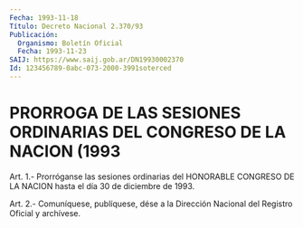 ```yaml
---
Fecha: 1993-11-18
Título: Decreto Nacional 2.370/93
Publicación:
  Organismo: Boletín Oficial
  Fecha: 1993-11-23
SAIJ: https://www.saij.gob.ar/DN19930002370
Id: 123456789-0abc-073-2000-3991soterced
---
```

# PRORROGA DE LAS SESIONES ORDINARIAS DEL CONGRESO DE LA NACION (1993

<a id="1"></a>
Art. 1.- Prorróganse las sesiones ordinarias del HONORABLE CONGRESO DE LA NACION hasta el día 30 de diciembre de 1993.

<a id="2"></a>
Art. 2.- Comuníquese, publíquese, dése a la Dirección Nacional del Registro Oficial y archívese.